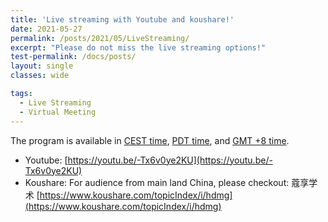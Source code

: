 ```yaml
---
title: 'Live streaming with Youtube and koushare!'
date: 2021-05-27
permalink: /posts/2021/05/LiveStreaming/
excerpt: "Please do not miss the live streaming options!"
test-permalink: /docs/posts/
layout: single 
classes: wide

tags:
  - Live Streaming  
  - Virtual Meeting 
---
```


The program is available in [CEST time](/program-cest/), [PDT time](/program-pdt/), and [GMT +8 time](/program/). 


*  Youtube: [https://youtu.be/-Tx6v0ye2KU](https://youtu.be/-Tx6v0ye2KU)
*  Koushare: For audience from main land China, please checkout: 蔻享学术 [https://www.koushare.com/topicIndex/i/hdmg](https://www.koushare.com/topicIndex/i/hdmg)

